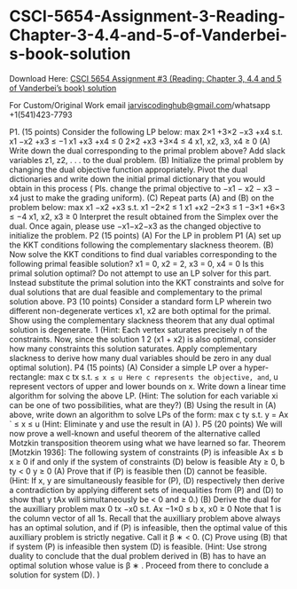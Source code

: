 # CSCI-5654-Assignment-3-Reading-Chapter-3-4.4-and-5-of-Vanderbei-s-book-solution

Download Here: [CSCI 5654 Assignment #3 (Reading: Chapter 3, 4.4 and 5 of Vanderbei’s book) solution](https://jarviscodinghub.com/assignment/assignment-3-reading-chapter-3-4-4-and-5-of-vanderbeis-book-solution/)

For Custom/Original Work email jarviscodinghub@gmail.com/whatsapp +1(541)423-7793

P1. (15 points) Consider the following LP below:
max 2×1 +3×2 −x3 +x4
s.t. x1 −x2 +x3 ≤ −1
x1 +x3 +x4 ≤ 0
2×2 +x3 +3×4 ≤ 4
x1, x2, x3, x4 ≥ 0
(A) Write down the dual corresponding to the primal problem above? Add slack variables z1, z2, . . .
to the dual problem.
(B) Initialize the primal problem by changing the dual objective function appropriately. Pivot the
dual dictionaries and write down the initial primal dictionary that you would obtain in this process
( Pls. change the primal objective to −x1 − x2 − x3 − x4 just to make the grading uniform).
(C) Repeat parts (A) and (B) on the problem below:
max x1 −x2 +x3
s.t. x1 −2×2 ≤ 1
x1 +x2 −2×3 ≤ 1
−3×1 +6×3 ≤ −4
x1, x2, x3 ≥ 0
Interpret the result obtained from the Simplex over the dual. Once again, please use −x1−x2−x3
as the changed objective to initialize the problem.
P2 (15 points) (A) For the LP in problem P1 (A) set up the KKT conditions following the
complementary slackness theorem.
(B) Now solve the KKT conditions to find dual variables corresponding to the following primal
feasible solution?
x1 = 0, x2 = 2, x3 = 0, x4 = 0
Is this primal solution optimal?
Do not attempt to use an LP solver for this part. Instead substitute the primal solution into
the KKT constraints and solve for dual solutions that are dual feasible and complementary to the
primal solution above.
P3 (10 points) Consider a standard form LP wherein two different non-degenerate vertices x1, x2
are both optimal for the primal. Show using the complementary slackness theorem that any dual
optimal solution is degenerate.
1
(Hint: Each vertex saturates precisely n of the constraints. Now, since the solution 1
2
(x1 + x2)
is also optimal, consider how many constraints this solution saturates. Apply complementary
slackness to derive how many dual variables should be zero in any dual optimal solution).
P4 (15 points) (A) Consider a simple LP over a hyper-rectangle:
max c
tx s.t. ` ≤ x ≤ u
Here c represents the objective, and `, u represent vectors of upper and lower bounds on x.
Write down a linear time algorithm for solving the above LP. (Hint: The solution for each
variable xi can be one of two possibilities, what are they?)
(B) Using the result in (A) above, write down an algorithm to solve LPs of the form:
max c
ty
s.t. y = Ax
` ≤ x ≤ u
(Hint: Eliminate y and use the result in (A) ).
P5 (20 points) We will now prove a well-known and useful theorem of the alternative called
Motzkin transposition theorem using what we have learned so far.
Theorem [Motzkin 1936]: The following system of constraints (P) is infeasible
Ax ≤ b
x ≥ 0
if and only if the system of constraints (D) below is feasible
Aty ≥ 0,
b
ty < 0
y ≥ 0
(A) Prove that if (P) is feasible then (D) cannot be feasible. (Hint: If x, y are simultaneously
feasible for (P), (D) respectively then derive a contradiction by applying different sets of inequalities
from (P) and (D) to show that y
tAx will simultaneously be < 0 and ≥ 0.)
(B) Derive the dual for the auxilliary problem
max 0
tx −x0
s.t. Ax −1×0 ≤ b
x, x0 ≥ 0
Note that 1 is the column vector of all 1s. Recall that the auxilliary problem above always has
an optimal solution, and if (P) is infeasible, then the optimal value of this auxilliary problem is
strictly negative. Call it β
∗ < 0.
(C) Prove using (B) that if system (P) is infeasible then system (D) is feasible. (Hint: Use strong
duality to conclude that the dual problem derived in (B) has to have an optimal solution whose
value is β
∗
. Proceed from there to conclude a solution for system (D). )

